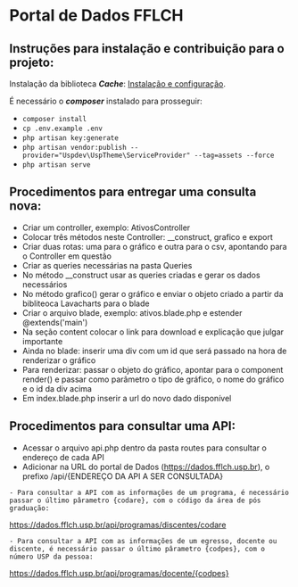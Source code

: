 # Portal de Dados FFLCH


## Instruções para instalação e contribuição para o projeto:

Instalação da biblioteca ***Cache***: [Instalação e configuração](https://github.com/uspdev/cache).

É necessário o ***composer*** instalado para prosseguir:

- `composer install`
- `cp .env.example .env`
- `php artisan key:generate`
- `php artisan vendor:publish --provider="Uspdev\UspTheme\ServiceProvider" --tag=assets --force`
- `php artisan serve`


## Procedimentos para entregar uma consulta nova:

 - Criar um controller, exemplo: AtivosController
 - Colocar três métodos neste Controller: __construct, grafico e export
 - Criar duas rotas: uma para o gráfico e outra para o csv, apontando para o Controller em questão
 - Criar as queries necessárias na pasta Queries
 - No método __construct usar as queries criadas e gerar os dados necessários
 - No método grafico() gerar o gráfico e enviar o objeto criado a partir da bibliteoca Lavacharts para o blade
 - Criar o arquivo blade, exemplo: ativos.blade.php e estender @extends('main')
 - Na seção content colocar o link para download e explicação que julgar importante
 - Ainda no blade: inserir uma div com um id que será passado na hora de renderizar o gráfico
 - Para renderizar: passar o objeto do gráfico, apontar para o component render() e passar como parâmetro o tipo de gráfico, o nome do gráfico e o id da div acima
 - Em index.blade.php inserir a url do novo dado disponível

## Procedimentos para consultar uma API:

- Acessar o arquivo api.php dentro da pasta routes para consultar o endereço de cada API
- Adicionar na URL do portal de Dados (https://dados.fflch.usp.br), o prefixo /api/{ENDEREÇO DA API A SER CONSULTADA}
```
- Para consultar a API com as informações de um programa, é necessário passar o último pârametro {codare}, com o código da área de pós graduação:
```
https://dados.fflch.usp.br/api/programas/discentes/codare
```
- Para consultar a API com as informações de um egresso, docente ou discente, é necessário passar o último pârametro {codpes}, com o número USP da pessoa:
```
https://dados.fflch.usp.br/api/programas/docente/{codpes}
```

